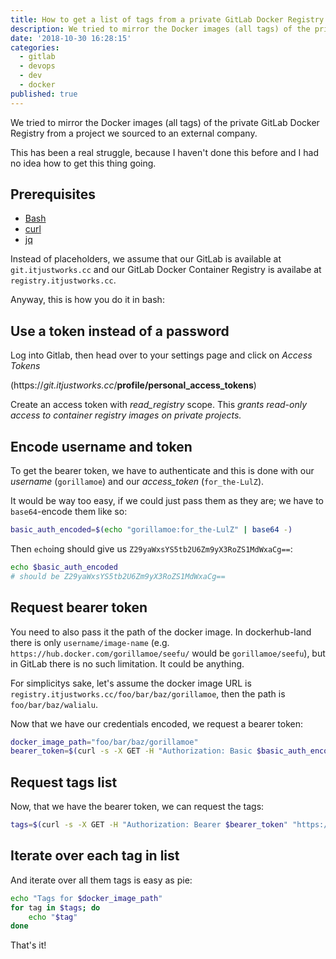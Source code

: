 ```yaml
---
title: How to get a list of tags from a private GitLab Docker Registry with curl
description: We tried to mirror the Docker images (all tags) of the private GitLab Docker Registry from a project we sourced to an external company. This has been a real struggle, because I haven't done this before and I had no idea how to get this thing going.
date: '2018-10-30 16:28:15'
categories:
  - gitlab
  - devops
  - dev
  - docker
published: true
---
```


We tried to mirror the Docker images (all tags) of the
private GitLab Docker Registry from a project we sourced to an external company.

This has been a real struggle,
because I haven't done this before and I had no idea how to get this thing going.

## Prerequisites

- [Bash](<https://en.wikipedia.org/wiki/Bash_(Unix_shell)>)
- [curl](https://curl.haxx.se/)
- [jq](https://stedolan.github.io/jq/)

Instead of placeholders, we assume that our GitLab is available at
`git.itjustworks.cc` and our GitLab Docker Container Registry is availabe at
`registry.itjustworks.cc`.

Anyway, this is how you do it in bash:

## Use a token instead of a password

Log into Gitlab, then head over to your settings page and click on _Access Tokens_

(https://<em>git.itjustworks.cc</em>/<strong>profile/personal_access_tokens</strong>)

Create an access token with _read_registry_ scope.
This _grants read-only access to container registry images on private projects._

## Encode username and token

To get the bearer token, we have to authenticate and this is done with our _username_ (`gorillamoe`) and our _access_token_ (`for_the-LulZ`).

It would be way too easy, if we could just pass them as they are;
we have to `base64`-encode them like so:

```sh
basic_auth_encoded=$(echo "gorillamoe:for_the-LulZ" | base64 -)
```

Then `echo`ing should give us `Z29yaWxsYS5tb2U6Zm9yX3RoZS1MdWxaCg==`:

```sh
echo $basic_auth_encoded
# should be Z29yaWxsYS5tb2U6Zm9yX3RoZS1MdWxaCg==
```

## Request bearer token

You need to also pass it the path of the docker image.
In dockerhub-land there is only `username/image-name`
(e.g. `https://hub.docker.com/gorillamoe/seefu/` would be `gorillamoe/seefu`),
but in GitLab there is no such limitation. It could be anything.

For simplicitys sake, let's assume the docker image URL is
`registry.itjustworks.cc/foo/bar/baz/gorillamoe`,
then the path is `foo/bar/baz/walialu`.

Now that we have our credentials encoded, we request a bearer token:

```sh
docker_image_path="foo/bar/baz/gorillamoe"
bearer_token=$(curl -s -X GET -H "Authorization: Basic $basic_auth_encoded" "https://git.itjustworks.cc/jwt/auth?client_id=docker&offline_token=true&service=container_registry&scope=repository:$docker_image_path:push,pull" | jq -r .token)
```

## Request tags list

Now, that we have the bearer token,
we can request the tags:

```sh
tags=$(curl -s -X GET -H "Authorization: Bearer $bearer_token" "https://registry.itjustworks.cc/v2/$docker_image_path/tags/list" | jq -rc .tags[])
```

## Iterate over each tag in list

And iterate over all them tags is easy as pie:

```sh
echo "Tags for $docker_image_path"
for tag in $tags; do
	echo "$tag"
done
```

That's it!
